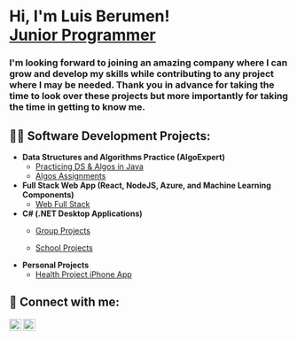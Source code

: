 <h1>Hi, I'm Luis Berumen! <br/><a href="https://github.com/lberumen08">Junior Programmer</a>
  <h3>I'm looking forward to joining an amazing company where I can grow and develop my skills while contributing to any project where I may be needed. Thank you in advance for taking the time to look over these projects but more importantly for taking the time in getting to know me.</h3>

<h2>👨‍💻 Software Development Projects:</h2>

- <b>Data Structures and Algorithms Practice (AlgoExpert)</b>
  - [Practicing DS & Algos in Java](https://github.com/lberumen08/uofu-cs4150fall2020 )
  - [Algos Assignments](https://github.com/lberumen08/uofu-cs4150fall2020/Assignment2 )
- <b>Full Stack Web App (React, NodeJS, Azure, and Machine Learning Components)</b>
  - [Web Full Stack](https://github.com/lberumen08/URC) 
- <b>C# (.NET Desktop Applications)</b>
  - [Group Projects](https://github.com/logansc/Team50LMS )

  - [School Projects](https://github.com/uofu-cs4540-fall20/urc-ps1-bug-chaser)
- <b> Personal Projects </b>
  - [Health Project iPhone App](https://github.com/ChilliKirby/Lifestyle-App-Project )


<h2> 🤳 Connect with me:</h2>

[<img align="left" alt="Luis Berumen | LinkedIn" width="22px" src="https://cdn.jsdelivr.net/npm/simple-icons@v3/icons/linkedin.svg" />][linkedin]
[<img align="left" alt="Luis Berumen | Instagram" width="22px" src="https://cdn.jsdelivr.net/npm/simple-icons@v3/icons/instagram.svg" />][instagram]


[instagram]: https://www.instagram.com/luisberumen8/
[linkedin]: https://www.linkedin.com/in/luis-berumen-75605569/

